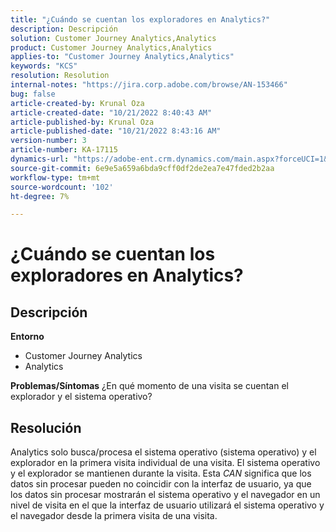 ```yaml
---
title: "¿Cuándo se cuentan los exploradores en Analytics?"
description: Descripción
solution: Customer Journey Analytics,Analytics
product: Customer Journey Analytics,Analytics
applies-to: "Customer Journey Analytics,Analytics"
keywords: "KCS"
resolution: Resolution
internal-notes: "https://jira.corp.adobe.com/browse/AN-153466"
bug: false
article-created-by: Krunal Oza
article-created-date: "10/21/2022 8:40:43 AM"
article-published-by: Krunal Oza
article-published-date: "10/21/2022 8:43:16 AM"
version-number: 3
article-number: KA-17115
dynamics-url: "https://adobe-ent.crm.dynamics.com/main.aspx?forceUCI=1&pagetype=entityrecord&etn=knowledgearticle&id=d401d507-1c51-ed11-bba2-0022480867fb"
source-git-commit: 6e9e5a659a6bda9cff0df2de2ea7e47fded2b2aa
workflow-type: tm+mt
source-wordcount: '102'
ht-degree: 7%

---
```


# ¿Cuándo se cuentan los exploradores en Analytics?

## Descripción

<b>Entorno</b>
- Customer Journey Analytics
- Analytics



<b>Problemas/Síntomas</b>
¿En qué momento de una visita se cuentan el explorador y el sistema operativo?


## Resolución


Analytics solo busca/procesa el sistema operativo (sistema operativo) y el explorador en la primera visita individual de una visita. El sistema operativo y el explorador se mantienen durante la visita. Esta *CAN* significa que los datos sin procesar pueden no coincidir con la interfaz de usuario, ya que los datos sin procesar mostrarán el sistema operativo y el navegador en un nivel de visita en el que la interfaz de usuario utilizará el sistema operativo y el navegador desde la primera visita de una visita.
